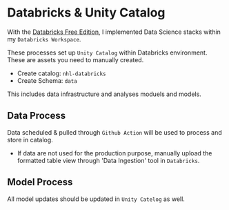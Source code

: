 # Databricks & Unity Catalog
With the [Databricks Free Edition](https://www.databricks.com/learn/free-edition), I implemented Data Science stacks within my `Databricks Workspace`. 

These processes set up `Unity Catalog` within Databricks environment. These are assets you need to manually created.
 * Create catalog: `nhl-databricks`
  * Create Schema: `data`

This includes data infrastructure and analyses moduels and models.

## Data Process
Data scheduled & pulled through `Github Action` will be used to process and store in catalog.
 * If data are not used for the production purpose, manually upload the formatted table view through 'Data Ingestion' tool in `Databricks`.

## Model Process
All model updates should be updated in `Unity Catelog` as well.
